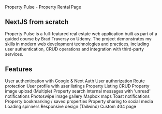 Property Pulse  - Property Rental Page

## NextJS from scratch

Property Pulse is a full-featured real estate web application built as part of a guided course by Brad Traversy on Udemy. The project demonstrates my skills in modern web development technologies and practices, including user authentication, CRUD operations and integration with third-party services.


## Features

User authentication with Google & Next Auth
User authorization
Route protection
User profile with user listings
Property Listing CRUD
Property image upload (Multiple)
Property search
Internal messages with 'unread' notifications
Photoswipe image gallery
Mapbox maps
Toast notifications
Property bookmarking / saved properties
Property sharing to social media
Loading spinners
Responsive design (Tailwind)
Custom 404 page


